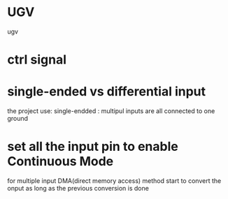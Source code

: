 # UGV
ugv

# ctrl signal
# single-ended vs differential input
the project use: 
  single-endded : multipul inputs are all connected to one ground
# set all the input pin to enable Continuous Mode
   for multiple input 
   DMA(direct memory access) method
   start to convert the onput as long as the previous conversion is done
   
   

